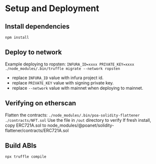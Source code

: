 # Setup and Deployment

## Install dependencies
``` npm install ```

## Deploy to network
Example deploying to ropsten:
```INFURA_ID=xxxx PRIVATE_KEY=xxxx ./node_modules/.bin/truffle migrate --network ropsten ```
- replace `INFURA_ID` value with infura project id.
- replace `PRIVATE_KEY` value with signing private key.
- replace `--network` value with mainnet when deploying to mainnet.

## Verifying on etherscan
Flatten the contracts:
```./node_modules/.bin/poa-solidity-flattener ./contracts/NFT.sol```
Use the file in `/out` directory to verify
If fresh install, copy ERC721A.sol to node_modules/@poanet/solidity-flattener/contracts/ERC721A.sol

## Build ABIs
`npx truffle compile`